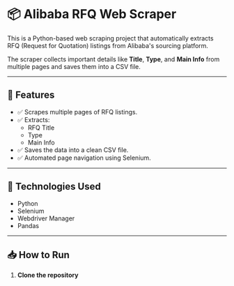 # 📦 Alibaba RFQ Web Scraper

This is a Python-based web scraping project that automatically extracts RFQ (Request for Quotation) listings from Alibaba's sourcing platform.

The scraper collects important details like **Title**, **Type**, and **Main Info** from multiple pages and saves them into a CSV file.

---

## 📌 Features

- ✅ Scrapes multiple pages of RFQ listings.
- ✅ Extracts:
  - RFQ Title
  - Type
  - Main Info
- ✅ Saves the data into a clean CSV file.
- ✅ Automated page navigation using Selenium.

---

## 📌 Technologies Used

- Python  
- Selenium  
- Webdriver Manager  
- Pandas  

---

## 📥 How to Run

1. **Clone the repository**
